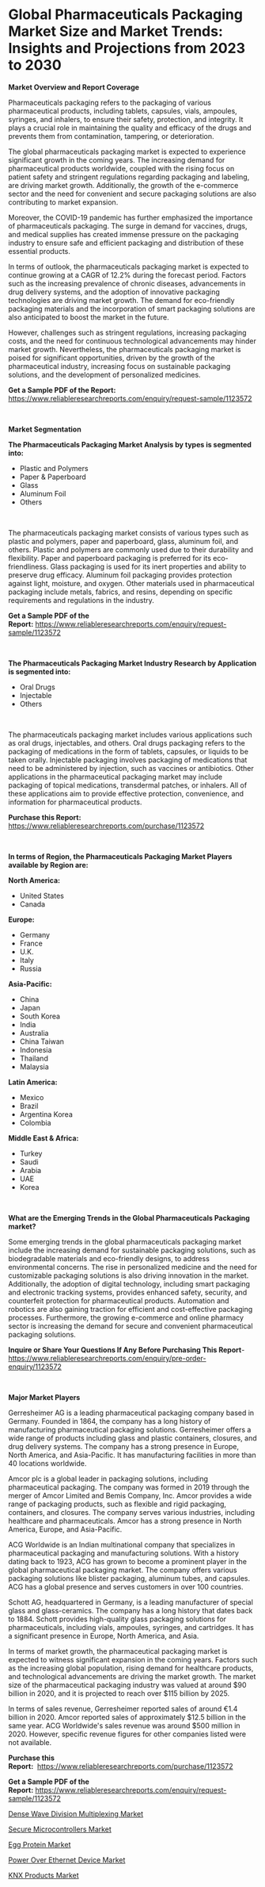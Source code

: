 <p><h1>Global Pharmaceuticals Packaging Market Size and Market Trends: Insights and Projections from 2023 to 2030</h1></p><p><strong>Market Overview and Report Coverage</strong></p>
<p><p>Pharmaceuticals packaging refers to the packaging of various pharmaceutical products, including tablets, capsules, vials, ampoules, syringes, and inhalers, to ensure their safety, protection, and integrity. It plays a crucial role in maintaining the quality and efficacy of the drugs and prevents them from contamination, tampering, or deterioration.</p><p>The global pharmaceuticals packaging market is expected to experience significant growth in the coming years. The increasing demand for pharmaceutical products worldwide, coupled with the rising focus on patient safety and stringent regulations regarding packaging and labeling, are driving market growth. Additionally, the growth of the e-commerce sector and the need for convenient and secure packaging solutions are also contributing to market expansion.</p><p>Moreover, the COVID-19 pandemic has further emphasized the importance of pharmaceuticals packaging. The surge in demand for vaccines, drugs, and medical supplies has created immense pressure on the packaging industry to ensure safe and efficient packaging and distribution of these essential products.</p><p>In terms of outlook, the pharmaceuticals packaging market is expected to continue growing at a CAGR of 12.2% during the forecast period. Factors such as the increasing prevalence of chronic diseases, advancements in drug delivery systems, and the adoption of innovative packaging technologies are driving market growth. The demand for eco-friendly packaging materials and the incorporation of smart packaging solutions are also anticipated to boost the market in the future.</p><p>However, challenges such as stringent regulations, increasing packaging costs, and the need for continuous technological advancements may hinder market growth. Nevertheless, the pharmaceuticals packaging market is poised for significant opportunities, driven by the growth of the pharmaceutical industry, increasing focus on sustainable packaging solutions, and the development of personalized medicines.</p></p>
<p><strong>Get a Sample PDF of the Report:</strong> <a href="https://www.reliableresearchreports.com/enquiry/request-sample/1123572">https://www.reliableresearchreports.com/enquiry/request-sample/1123572</a></p>
<p>&nbsp;</p>
<p><strong>Market Segmentation</strong></p>
<p><strong>The Pharmaceuticals Packaging Market Analysis by types is segmented into:</strong></p>
<p><ul><li>Plastic and Polymers</li><li>Paper & Paperboard</li><li>Glass</li><li>Aluminum Foil</li><li>Others</li></ul></p>
<p>&nbsp;</p>
<p><p>The pharmaceuticals packaging market consists of various types such as plastic and polymers, paper and paperboard, glass, aluminum foil, and others. Plastic and polymers are commonly used due to their durability and flexibility. Paper and paperboard packaging is preferred for its eco-friendliness. Glass packaging is used for its inert properties and ability to preserve drug efficacy. Aluminum foil packaging provides protection against light, moisture, and oxygen. Other materials used in pharmaceutical packaging include metals, fabrics, and resins, depending on specific requirements and regulations in the industry.</p></p>
<p><strong>Get a Sample PDF of the Report:</strong>&nbsp;<a href="https://www.reliableresearchreports.com/enquiry/request-sample/1123572">https://www.reliableresearchreports.com/enquiry/request-sample/1123572</a></p>
<p>&nbsp;</p>
<p><strong>The Pharmaceuticals Packaging Market Industry Research by Application is segmented into:</strong></p>
<p><ul><li>Oral Drugs</li><li>Injectable</li><li>Others</li></ul></p>
<p>&nbsp;</p>
<p><p>The pharmaceuticals packaging market includes various applications such as oral drugs, injectables, and others. Oral drugs packaging refers to the packaging of medications in the form of tablets, capsules, or liquids to be taken orally. Injectable packaging involves packaging of medications that need to be administered by injection, such as vaccines or antibiotics. Other applications in the pharmaceutical packaging market may include packaging of topical medications, transdermal patches, or inhalers. All of these applications aim to provide effective protection, convenience, and information for pharmaceutical products.</p></p>
<p><strong>Purchase this Report:</strong>&nbsp; <a href="https://www.reliableresearchreports.com/purchase/1123572">https://www.reliableresearchreports.com/purchase/1123572</a></p>
<p>&nbsp;</p>
<p><strong>In terms of Region, the Pharmaceuticals Packaging Market Players available by Region are:</strong></p>
<p>
    <p> <strong> North America: </strong>
        <ul>
            <li>United States</li>
            <li>Canada</li>
        </ul>
        </p> 
    <p> <strong> Europe: </strong>
        <ul>
            <li>Germany</li>
            <li>France</li>
            <li>U.K.</li>
            <li>Italy</li>
            <li>Russia</li>
        </ul>
        </p> 
    <p> <strong> Asia-Pacific: </strong>
        <ul>
            <li>China</li>
            <li>Japan</li>
            <li>South Korea</li>
            <li>India</li>
            <li>Australia</li>
            <li>China Taiwan</li>
            <li>Indonesia</li>
            <li>Thailand</li>
            <li>Malaysia</li>
        </ul>
        </p> 
    <p> <strong> Latin America: </strong>
        <ul>
            <li>Mexico</li>
            <li>Brazil</li>
            <li>Argentina Korea</li>
            <li>Colombia</li>
        </ul>
        </p> 
    <p> <strong> Middle East & Africa: </strong>
        <ul>
            <li>Turkey</li>
            <li>Saudi</li>
            <li>Arabia</li>
            <li>UAE</li>
            <li>Korea</li>
        </ul>
    </p>
    </p>
<p>&nbsp;</p>
<p><strong>What are the Emerging Trends in the Global Pharmaceuticals Packaging market?</strong></p>
<p><p>Some emerging trends in the global pharmaceuticals packaging market include the increasing demand for sustainable packaging solutions, such as biodegradable materials and eco-friendly designs, to address environmental concerns. The rise in personalized medicine and the need for customizable packaging solutions is also driving innovation in the market. Additionally, the adoption of digital technology, including smart packaging and electronic tracking systems, provides enhanced safety, security, and counterfeit protection for pharmaceutical products. Automation and robotics are also gaining traction for efficient and cost-effective packaging processes. Furthermore, the growing e-commerce and online pharmacy sector is increasing the demand for secure and convenient pharmaceutical packaging solutions.</p></p>
<p><strong>Inquire or Share Your Questions If Any Before Purchasing This Report</strong>- <a href="https://www.reliableresearchreports.com/enquiry/pre-order-enquiry/1123572">https://www.reliableresearchreports.com/enquiry/pre-order-enquiry/1123572</a></p>
<p>&nbsp;</p>
<p><strong>Major Market Players</strong></p>
<p><p>Gerresheimer AG is a leading pharmaceutical packaging company based in Germany. Founded in 1864, the company has a long history of manufacturing pharmaceutical packaging solutions. Gerresheimer offers a wide range of products including glass and plastic containers, closures, and drug delivery systems. The company has a strong presence in Europe, North America, and Asia-Pacific. It has manufacturing facilities in more than 40 locations worldwide.</p><p>Amcor plc is a global leader in packaging solutions, including pharmaceutical packaging. The company was formed in 2019 through the merger of Amcor Limited and Bemis Company, Inc. Amcor provides a wide range of packaging products, such as flexible and rigid packaging, containers, and closures. The company serves various industries, including healthcare and pharmaceuticals. Amcor has a strong presence in North America, Europe, and Asia-Pacific.</p><p>ACG Worldwide is an Indian multinational company that specializes in pharmaceutical packaging and manufacturing solutions. With a history dating back to 1923, ACG has grown to become a prominent player in the global pharmaceutical packaging market. The company offers various packaging solutions like blister packaging, aluminum tubes, and capsules. ACG has a global presence and serves customers in over 100 countries.</p><p>Schott AG, headquartered in Germany, is a leading manufacturer of special glass and glass-ceramics. The company has a long history that dates back to 1884. Schott provides high-quality glass packaging solutions for pharmaceuticals, including vials, ampoules, syringes, and cartridges. It has a significant presence in Europe, North America, and Asia.</p><p>In terms of market growth, the pharmaceutical packaging market is expected to witness significant expansion in the coming years. Factors such as the increasing global population, rising demand for healthcare products, and technological advancements are driving the market growth. The market size of the pharmaceutical packaging industry was valued at around $90 billion in 2020, and it is projected to reach over $115 billion by 2025.</p><p>In terms of sales revenue, Gerresheimer reported sales of around €1.4 billion in 2020. Amcor reported sales of approximately $12.5 billion in the same year. ACG Worldwide's sales revenue was around $500 million in 2020. However, specific revenue figures for other companies listed were not available.</p></p>
<p><strong>Purchase this Report:</strong>&nbsp;&nbsp;<a href="https://www.reliableresearchreports.com/purchase/1123572">https://www.reliableresearchreports.com/purchase/1123572</a></p>
<p></p>
<p><strong>Get a Sample PDF of the Report:</strong>&nbsp;<a href="https://www.reliableresearchreports.com/enquiry/request-sample/1123572">https://www.reliableresearchreports.com/enquiry/request-sample/1123572</a></p>
<p><p><a href="https://medium.com/@nicholasstewart02/dense-wave-division-multiplexing-market-analysis-its-cagr-market-segmentation-and-global-industry-598453c318be">Dense Wave Division Multiplexing Market</a></p><p><a href="https://medium.com/@angelageorge32/secure-microcontrollers-market-comprehensive-assessment-by-type-application-and-geography-6f86bef97ecb">Secure Microcontrollers Market</a></p><p><a href="https://medium.com/@vrahul.reportprime/egg-protein-market-competitive-analysis-market-trends-and-forecast-to-2030-d72712efeaf3">Egg Protein Market</a></p><p><a href="https://medium.com/@dylangilbert65/power-over-ethernet-device-market-report-reveals-the-latest-trends-and-growth-opportunities-of-this-ccb8eaf19610">Power Over Ethernet Device Market</a></p><p><a href="https://medium.com/@patriciaday39/knx-products-market-share-evolution-and-market-growth-trends-2023-2030-41da20bf30be">KNX Products Market</a></p></p>